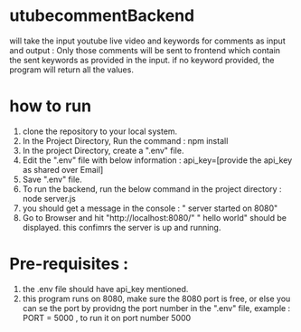 # utubecommentBackend

will take the input youtube live video and keywords for comments as input and output : Only those comments will be sent to frontend which contain the sent keywords as provided in the input.
if no keyword provided, the program will return all the values.

# how to run 
1. clone the repository to your local system.
2. In the Project Directory, Run the command : 
   npm install
3. In the project Directory, create a ".env" file.
4. Edit the ".env" file with below information : 
   api_key=[provide the api_key as shared over Email]
5. Save ".env" file.
6. To run the backend, run the below command in the project directory : 
   node server.js
7. you should get a message in the console : 
   " server started on 8080"
8. Go to Browser and hit "http://localhost:8080/"
   " hello world" should be displayed.
   this confimrs the server is up and running. 

# Pre-requisites :
1. the .env file should have api_key mentioned.
2. this program runs on 8080, make sure the 8080 port is free, or else you can se the port by providng the port number in the ".env" file, example : PORT = 5000 , to run it on port number 5000


   

